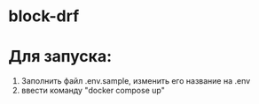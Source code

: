 # block-drf

# Для запуска:
1. Заполнить файл .env.sample, изменить его название на .env
2. ввести команду "docker compose up"